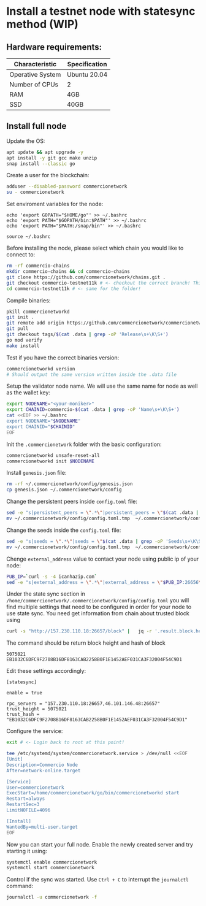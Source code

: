 # Install a testnet node with statesync method (WIP)

## Hardware requirements:

| Characteristic | Specification |
| ----- | ----- |
| Operative System | Ubuntu 20.04 |
| Number of CPUs | 2 |
| RAM | 4GB |
| SSD | 40GB |

## Install full node

Update the OS:

```bash
apt update && apt upgrade -y
apt install -y git gcc make unzip
snap install --classic go
```

Create a user for the blockchain:
```bash
adduser --disabled-password commercionetwork
su - commercionetwork
```

Set enviroment variables for the node:
```
echo 'export GOPATH="$HOME/go"' >> ~/.bashrc
echo 'export PATH="$GOPATH/bin:$PATH"' >> ~/.bashrc
echo 'export PATH="$PATH:/snap/bin"' >> ~/.bashrc

source ~/.bashrc
```

Before installing the node, please select which chain you would like to connect to:
```bash
rm -rf commercio-chains
mkdir commercio-chains && cd commercio-chains
git clone https://github.com/commercionetwork/chains.git .
git checkout commercio-testnet11k # <- checkout the correct branch! This is for testnet11k
cd commercio-testnet11k # <- same for the folder!
```

Compile binaries:
```bash
pkill commercionetworkd
git init . 
git remote add origin https://github.com/commercionetwork/commercionetwork.git
git pull
git checkout tags/$(cat .data | grep -oP 'Release\s+\K\S+')
go mod verify
make install
```

Test if you have the correct binaries version:
```bash
commercionetworkd version
# Should output the same version written inside the .data file
```

Setup the validator node name. We will use the same name for node as well as the wallet key:
```bash
export NODENAME="<your-moniker>"
export CHAINID=commercio-$(cat .data | grep -oP 'Name\s+\K\S+')
cat <<EOF >> ~/.bashrc
export NODENAME="$NODENAME"
export CHAINID="$CHAINID"
EOF
```

Init the `.commercionetwork` folder with the basic configuration:
```bash
commercionetworkd unsafe-reset-all
commercionetworkd init $NODENAME
```

Install `genesis.json` file:
```bash
rm -rf ~/.commercionetwork/config/genesis.json
cp genesis.json ~/.commercionetwork/config
```

Change the persistent peers inside `config.toml` file:
```bash
sed -e "s|persistent_peers = \".*\"|persistent_peers = \"$(cat .data | grep -oP 'Persistent peers\s+\K\S+')\"|g" ~/.commercionetwork/config/config.toml > ~/.commercionetwork/config/config.toml.tmp
mv ~/.commercionetwork/config/config.toml.tmp  ~/.commercionetwork/config/config.toml
```

Change the seeds inside the `config.toml` file:
```bash
sed -e "s|seeds = \".*\"|seeds = \"$(cat .data | grep -oP 'Seeds\s+\K\S+')\"|g" ~/.commercionetwork/config/config.toml > ~/.commercionetwork/config/config.toml.tmp
mv ~/.commercionetwork/config/config.toml.tmp  ~/.commercionetwork/config/config.toml
```

Chenge `external_address` value to contact your node using public ip of your node:
```bash
PUB_IP=`curl -s -4 icanhazip.com`
sed -e "s|external_address = \".*\"|external_address = \"$PUB_IP:26656\"|g" ~/.commercionetwork/config/config.toml > ~/.commercionetwork/config/config.toml.tmp
```

Under the state sync section in `/home/commercionetwork/.commercionetwork/config/config.toml` you will find multiple settings that need to be configured in order for your node to use state sync. 
You need get information from chain about trusted block using

```bash
curl -s "http://157.230.110.18:26657/block" |   jq -r '.result.block.header.height + "\n" + .result.block_id.hash'
```

The command should be return block height and hash of block

```
5075021
EB1032C6DFC9F2708B16DF8163CAB2258B0F1E1452AEF031CA3F32004F54C9D1
```

Edit these settings accordingly:

```
[statesync]

enable = true

rpc_servers = "157.230.110.18:26657,46.101.146.48:26657"
trust_height = 5075021
trust_hash = "EB1032C6DFC9F2708B16DF8163CAB2258B0F1E1452AEF031CA3F32004F54C9D1"
```


Configure the service:
```bash
exit # <- Login back to root at this point!

tee /etc/systemd/system/commercionetwork.service > /dev/null <<EOF  
[Unit]
Description=Commercio Node
After=network-online.target

[Service]
User=commercionetwork
ExecStart=/home/commercionetwork/go/bin/commercionetworkd start
Restart=always
RestartSec=3
LimitNOFILE=4096

[Install]
WantedBy=multi-user.target
EOF
```

Now you can start your full node. Enable the newly created server and try starting it using:
```bash
systemctl enable commercionetwork  
systemctl start commercionetwork
```

Control if the sync was started. Use `Ctrl + C` to interrupt the `journalctl` command:
```bash
journalctl -u commercionetwork -f
```